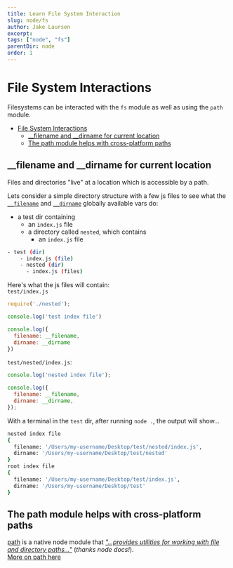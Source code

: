 ```yaml
---
title: Learn File System Interaction
slug: node/fs
author: Jake Laursen
excerpt: 
tags: ["node", "fs"]
parentDir: node
order: 1
---
```



# File System Interactions
Filesystems can be interacted with the `fs` module as well as using the `path` module.  


- [File System Interactions](#file-system-interactions)
  - [\_\_filename and \_\_dirname for current location](#__filename-and-__dirname-for-current-location)
  - [The path module helps with cross-platform paths](#the-path-module-helps-with-cross-platform-paths)

## __filename and __dirname for current location
Files and directories "live" at a location which is accessible by a path.  

Lets consider a simple directory structure with a few js files to see what the [`__filename`](https://nodejs.org/dist/latest-v18.x/docs/api/modules.html#__filename) and [`__dirname`](https://nodejs.org/dist/latest-v18.x/docs/api/modules.html#__dirname) globally available vars do:
- a test dir containing
  - an `index.js` file
  - a directory called `nested`, which contains
    - an `index.js` file
```bash
- test (dir)
    - index.js (file)
    - nested (dir)
      - index.js (files)
```

Here's what the js files will contain:  
`test/index.js`
```js
require('./nested');

console.log('test index file')

console.log({
  filename: __filename,
  dirname: __dirname
})
```

`test/nested/index.js`:
```js
console.log('nested index file');

console.log({
  filename: __filename,
  dirname: __dirname,
});
```

With a terminal in the `test` dir, after running `node .`, the output will show...
```bash
nested index file
{
  filename: '/Users/my-username/Desktop/test/nested/index.js',
  dirname: '/Users/my-username/Desktop/test/nested'
}
root index file
{
  filename: '/Users/my-username/Desktop/test/index.js',
  dirname: '/Users/my-username/Desktop/test'
}
```

## The path module helps with cross-platform paths
[path](https://nodejs.org/dist/latest-v18.x/docs/api/path.html) is a native node module that [_"...provides utilities for working with file and directory paths..."_](https://nodejs.org/dist/latest-v18.x/docs/api/path.html) (_thanks node docs!_).  
[More on path here](/node/fs/path)